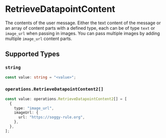 # RetrieveDatapointContent

The contents of the user message. Either the text content of the message or an array of content parts with a defined type, each can be of type `text` or `image_url` when passing in images. You can pass multiple images by adding multiple `image_url` content parts. 


## Supported Types

### `string`

```typescript
const value: string = "<value>";
```

### `operations.RetrieveDatapointContent2[]`

```typescript
const value: operations.RetrieveDatapointContent2[] = [
  {
    type: "image_url",
    imageUrl: {
      url: "https://soggy-rule.org",
    },
  },
];
```

